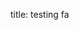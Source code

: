 title: testing fa

<!--user icon in two different styles-->
<i class="fas fa-user"></i>
<i class="far fa-user"></i>
<!--brand icon-->
<i class="fab fa-github-square"></i>

